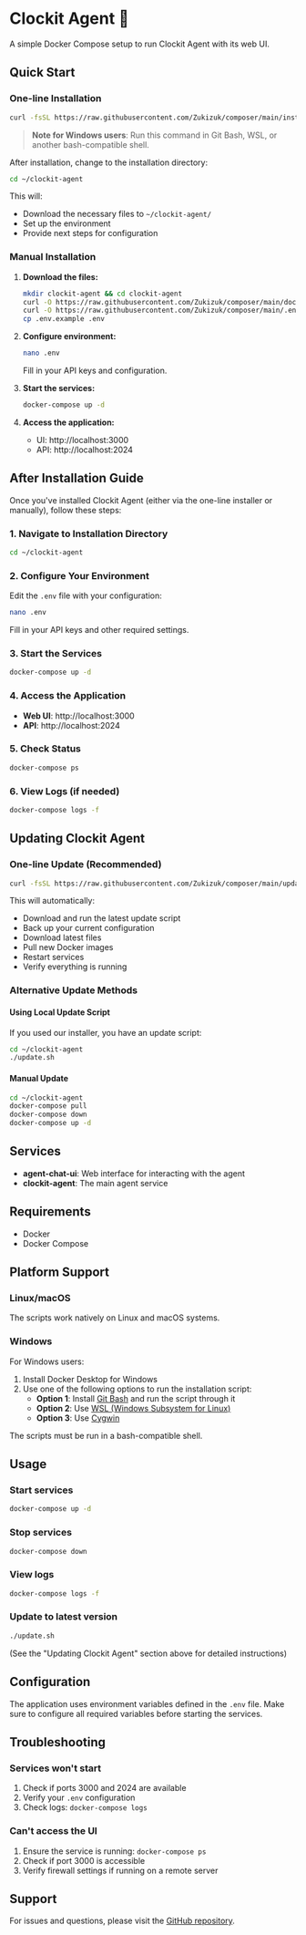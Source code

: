 # Clockit Agent 🚀

A simple Docker Compose setup to run Clockit Agent with its web UI.

## Quick Start

### One-line Installation

```bash
curl -fsSL https://raw.githubusercontent.com/Zukizuk/composer/main/install.sh | bash
```

> **Note for Windows users**: Run this command in Git Bash, WSL, or another bash-compatible shell.

After installation, change to the installation directory:
```bash
cd ~/clockit-agent
```

This will:
- Download the necessary files to `~/clockit-agent/`
- Set up the environment
- Provide next steps for configuration

### Manual Installation

1. **Download the files:**
   ```bash
   mkdir clockit-agent && cd clockit-agent
   curl -O https://raw.githubusercontent.com/Zukizuk/composer/main/docker-compose.yml
   curl -O https://raw.githubusercontent.com/Zukizuk/composer/main/.env.example
   cp .env.example .env
   ```

2. **Configure environment:**
   ```bash
   nano .env
   ```
   Fill in your API keys and configuration.

3. **Start the services:**
   ```bash
   docker-compose up -d
   ```

4. **Access the application:**
   - UI: http://localhost:3000
   - API: http://localhost:2024

## After Installation Guide

Once you've installed Clockit Agent (either via the one-line installer or manually), follow these steps:

### 1. Navigate to Installation Directory
```bash
cd ~/clockit-agent
```

### 2. Configure Your Environment
Edit the `.env` file with your configuration:
```bash
nano .env
```
Fill in your API keys and other required settings.

### 3. Start the Services
```bash
docker-compose up -d
```

### 4. Access the Application
- **Web UI**: http://localhost:3000
- **API**: http://localhost:2024

### 5. Check Status
```bash
docker-compose ps
```

### 6. View Logs (if needed)
```bash
docker-compose logs -f
```

## Updating Clockit Agent

### One-line Update (Recommended)

```bash
curl -fsSL https://raw.githubusercontent.com/Zukizuk/composer/main/update.sh | bash
```

This will automatically:
- Download and run the latest update script
- Back up your current configuration
- Download latest files
- Pull new Docker images
- Restart services
- Verify everything is running

### Alternative Update Methods

#### Using Local Update Script
If you used our installer, you have an update script:
```bash
cd ~/clockit-agent
./update.sh
```

#### Manual Update
```bash
cd ~/clockit-agent
docker-compose pull
docker-compose down
docker-compose up -d
```

## Services

- **agent-chat-ui**: Web interface for interacting with the agent
- **clockit-agent**: The main agent service

## Requirements

- Docker
- Docker Compose

## Platform Support

### Linux/macOS
The scripts work natively on Linux and macOS systems.

### Windows
For Windows users:
1. Install Docker Desktop for Windows
2. Use one of the following options to run the installation script:
   - **Option 1**: Install [Git Bash](https://gitforwindows.org/) and run the script through it
   - **Option 2**: Use [WSL (Windows Subsystem for Linux)](https://docs.microsoft.com/en-us/windows/wsl/install)
   - **Option 3**: Use [Cygwin](https://www.cygwin.com/)

The scripts must be run in a bash-compatible shell.

## Usage

### Start services
```bash
docker-compose up -d
```

### Stop services
```bash
docker-compose down
```

### View logs
```bash
docker-compose logs -f
```

### Update to latest version
```bash
./update.sh
```
(See the "Updating Clockit Agent" section above for detailed instructions)

## Configuration

The application uses environment variables defined in the `.env` file. Make sure to configure all required variables before starting the services.

## Troubleshooting

### Services won't start
1. Check if ports 3000 and 2024 are available
2. Verify your `.env` configuration
3. Check logs: `docker-compose logs`

### Can't access the UI
1. Ensure the service is running: `docker-compose ps`
2. Check if port 3000 is accessible
3. Verify firewall settings if running on a remote server

## Support

For issues and questions, please visit the [GitHub repository](https://github.com/Zukizuk/composer).
